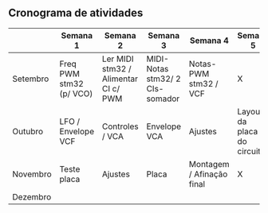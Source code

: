 ## Cronograma de atividades

|        | Semana 1 | Semana 2 | Semana 3 | Semana 4 | Semana 5 |
|--------|----------|----------|----------|----------|----------|
|Setembro| Freq PWM stm32 (p/ VCO) | Ler MIDI stm32 / Alimentar CI c/ PWM  |MIDI-Notas stm32/ 2 CIs-somador  | Notas-PWM stm32 / VCF | X |
|Outubro | LFO  / Envelope VCF | Controles  / VCA  | Envelope VCA | Ajustes | Layout da placa do circuito |
|Novembro| Teste placa  | Ajustes  | Placa | Montagem  / Afinação final | X   |
|Dezembro|   |  |  |  |  |
